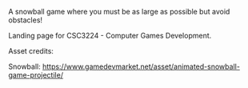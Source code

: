 A snowball game where you must be as large as possible but avoid obstacles!

Landing page for CSC3224 - Computer Games Development.

Asset credits:

Snowball: https://www.gamedevmarket.net/asset/animated-snowball-game-projectile/
